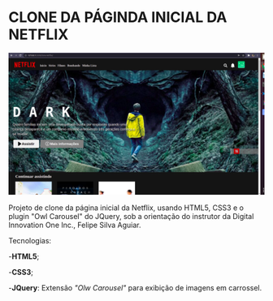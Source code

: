 # CLONE DA PÁGINDA INICIAL DA NETFLIX

![ ](home_netflix.png)

Projeto  de clone da página inicial da Netflix, usando HTML5, CSS3 e o plugin "Owl Carousel" do JQuery, sob a orientação do instrutor da Digital Innovation One Inc., Felipe Silva Aguiar.

Tecnologias:

-**HTML5**;

-**CSS3**;

-**JQuery**: Extensão *"Olw Carousel"* para exibição de imagens em carrossel.


